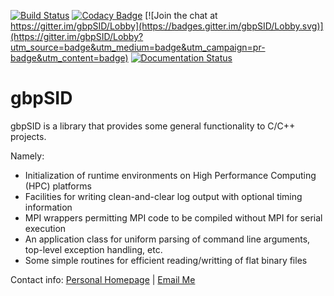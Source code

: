 [![Build Status](https://travis-ci.org/gbpoole/gbpSID.svg?branch=master)](https://travis-ci.org/gbpoole/gbpSID)
[![Codacy Badge](https://api.codacy.com/project/badge/Grade/1eab80463b0541a88bbd8595a3ee0e28)](https://www.codacy.com/app/gbpoole/gbpSID?utm_source=github.com&amp;utm_medium=referral&amp;utm_content=gbpoole/gbpSID&amp;utm_campaign=Badge_Grade)
[![Join the chat at https://gitter.im/gbpSID/Lobby](https://badges.gitter.im/gbpSID/Lobby.svg)](https://gitter.im/gbpSID/Lobby?utm_source=badge&utm_medium=badge&utm_campaign=pr-badge&utm_content=badge)
[![Documentation Status](https://readthedocs.org/projects/gbpsid/badge/?version=latest)](http://gbpsid.readthedocs.io/en/latest/?badge=latest)

# gbpSID

gbpSID is a library that provides some general functionality to C/C++ projects.  

Namely:

* Initialization of runtime environments on High Performance Computing (HPC) platforms
* Facilities for writing clean-and-clear log output with optional timing information
* MPI wrappers permitting MPI code to be compiled without MPI for serial execution
* An application class for uniform parsing of command line arguments, top-level exception handling, etc.
* Some simple routines for efficient reading/writting of flat binary files

Contact info: [Personal Homepage][1] | [Email Me][2]
  
[1]: http://www.astronomy.swin.edu.au/~gpoole/
[2]: mailto:gbpoole@gmail.com

